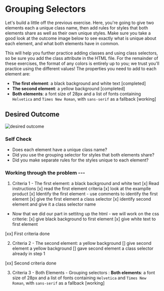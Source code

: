 # Grouping Selectors

Let's build a little off the previous exercise. Here, you're going to give two elements each a unique class name, then add rules for styles that both elements share as well as their own unique styles. Make sure you take a good look at the outcome image below to see exactly what is unique about each element, and what both elements have in common.

This will help you further practice adding classes and using class selectors, so be sure you add the class attribute in the HTML file. For the remainder of these exercises, the format of any colors is entirely up to you; we trust you'll practice using the different values! The properties you need to add to each element are:

- **The first element**: a black background and white text [completed]
- **The second element**: a yellow background [completed]
- **Both elements**: a font size of 28px and a list of fonts containing `Helvetica` and `Times New Roman`, with `sans-serif` as a fallback [working]

## Desired Outcome

![desired outcome](./desired-outcome.png)

### Self Check

- Does each element have a unique class name?
- Did you use the grouping selector for styles that both elements share?
- Did you make separate rules for the styles unique to each element?

### Working through the problem ---
1. Criteria 1 - The first element: a black background and white text
[x] Read instructions
[x] read the first element criteria
[x] look at the examplle product
[x] Identify the first element - use comments to identify the first element
[x] give the first element a class selector
[x] identify second element and give it a class selector name

- Now that we did our part in settitng up the html - we will work on the css criterie:
[x] give black background to first element
[x] give white text to first element

[xx] First criteria done

2. Criteria 2 - The second element: a yellow background
[] give second element a yellow background
[] gave second element a class selector already in step 1

[xx] Second criteria done


3. Criteria 3 - Both Elements - Grouping selectors :
**Both elements**: a font size of 28px and a list of fonts containing `Helvetica` and `Times New Roman`, with `sans-serif` as a fallback [working]
